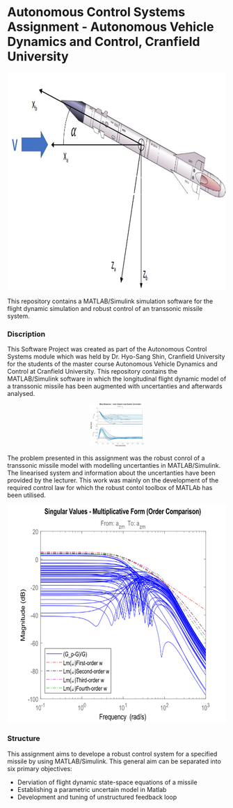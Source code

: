 # Autonomous Control Systems Assignment - Autonomous Vehicle Dynamics and Control, Cranfield University

<p align=center>
<img src="https://github.com/JohannesAutenrieb/RobustMissileControl/blob/master/img/missile.JPG" alt="Statemachine_main" height=500px>

This repository contains a MATLAB/Simulink simulation software for the flight dynamic simulation and robust control of an transsonic missile system.

### Discription
This Software Project was created as part of the Autonomous Control Systems module which was held by Dr. Hyo-Sang Shin, Cranfield University for the students of the master course Autonomous Vehicle Dynamics and Control at Cranfield University. This repository contains the MATLAB/Simulink software in which the longitudinal flight dynamic model of a transsonic missile has been augmented with uncertanties and afterwards analysed.

<p align=center>
<img src="https://github.com/JohannesAutenrieb/RobustMissileControl/blob/master/img/inner_step.JPG" alt="inner" height=100px>

The problem presented in this assignment was the robust conrol of a transsonic missile model with modelling uncertanties in MATLAB/Simulink. The linearised system and information about the uncertanties have been provided by the lecturer. This work was mainly on the development of the required control law for which the robust contol toolbox of MATLAb has been utilised. 

<p align=center>
<img src="https://github.com/JohannesAutenrieb/RobustMissileControl/blob/master/img/bode_mag_weights.svg" alt="Statemachine_main" height=500px>

### Structure
This assignment aims to develope a robust control system for a specified
missile by using MATLAB/Simulink. This general aim can be separated into six primary
objectives:

* Derviation of flight dynamic state-space equations of a missile
* Establishing a parametric uncertain model in Matlab
* Development and tuning of unstructured feedback loop

